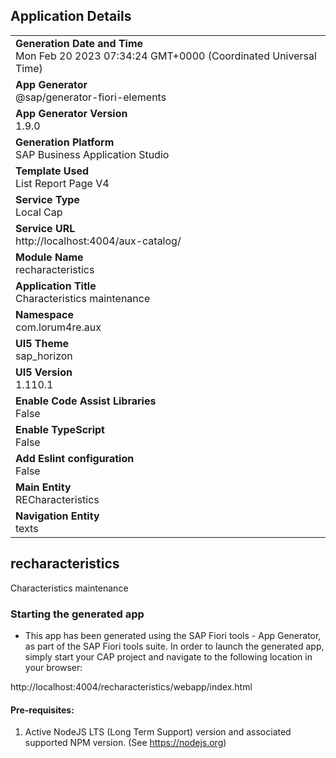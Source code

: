 ## Application Details
|               |
| ------------- |
|**Generation Date and Time**<br>Mon Feb 20 2023 07:34:24 GMT+0000 (Coordinated Universal Time)|
|**App Generator**<br>@sap/generator-fiori-elements|
|**App Generator Version**<br>1.9.0|
|**Generation Platform**<br>SAP Business Application Studio|
|**Template Used**<br>List Report Page V4|
|**Service Type**<br>Local Cap|
|**Service URL**<br>http://localhost:4004/aux-catalog/
|**Module Name**<br>recharacteristics|
|**Application Title**<br>Characteristics maintenance|
|**Namespace**<br>com.lorum4re.aux|
|**UI5 Theme**<br>sap_horizon|
|**UI5 Version**<br>1.110.1|
|**Enable Code Assist Libraries**<br>False|
|**Enable TypeScript**<br>False|
|**Add Eslint configuration**<br>False|
|**Main Entity**<br>RECharacteristics|
|**Navigation Entity**<br>texts|

## recharacteristics

Characteristics maintenance

### Starting the generated app

-   This app has been generated using the SAP Fiori tools - App Generator, as part of the SAP Fiori tools suite.  In order to launch the generated app, simply start your CAP project and navigate to the following location in your browser:

http://localhost:4004/recharacteristics/webapp/index.html

#### Pre-requisites:

1. Active NodeJS LTS (Long Term Support) version and associated supported NPM version.  (See https://nodejs.org)


